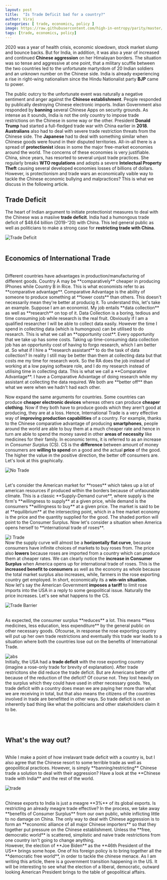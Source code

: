 ```yaml
---
layout: post
title:  "Is Trade Deficit bad for a country?"
author: Viraj
categories: [ trade, economics, policy ]
image: https://raw.githubusercontent.com/high-in-entropy/parity/master/assets/images/econ.jpg
tags: [trade, economics, policy]
---
```


2020 was a year of health crisis, economic slowdown, stock market slump and bounce backs. But for India, in addition, it was also a year of increased and continued **Chinese aggression** on her Himalayan borders. The situation was so tense and aggressive at one point, that a military scuffle between the two countries led to the unfortunate martyrdom of 20 Indian soldiers and an unknown number on the Chinese side. India is already experiencing a rise in right-wing nationalism since the Hindu Nationalist party **BJP** came to power. 

The public outcry to the unfortunate event was naturally a negative sentiment and anger against the **Chinese establishment**. People responded by publically destroying Chinese electronic imports. Indian Government also responded by **banning** several Chinese Apps on security grounds. As intense as it sounds, India is not the only country to impose trade restrictions on the Chinese in some way or the other. President **Donald Trump** had started a full-fledged trade war with China earlier in **2018**. **Australians** also had to deal with severe trade restriction threats from the Chinese side. The **Japanese** had to deal with something similar when Chinese goods were found in their disputed territories. All-in-all there is a spread of **protectionist** ideas in some the major free-market economies around the world. The concerns of these economies is very justifiable. China, since years, has resorted to several unjust trade practices. She regularly breaks **WTO regulations** and adopts a severe **Intelectual Property Theft** causing several developed economies losses of billions of dollars. However, is protectionism and trade wars an economically vaible way to tackle the Chinese economic bullying and malpractices? This is what we discuss in the following article. 


## Trade Deficit

The heart of Indian argument to initiate protectionist measures to deal with the Chinese was a masiive **trade deficit**. India had a humongous trade deficit of $48.64 billion (2019-'20) with China. This led general public as well as politicians to make a strong case for **restricting trade with China**. 


![Trade Deficit](https://raw.githubusercontent.com/high-in-entropy/parity/master/assets/images/tradeDEF.jpg)
<br /><br />
## Economics of International Trade
<br />
Different countries have advantages in production/manufacturing of different goods. Country A may be **comparatively** cheaper in producing IPhones while Country B in Rice. This is what economists refer to as **comparative advantage**. Comparative Advantage is the ability of someone to produce something at **lower costs** than others. This doesn't necessarily mean they're better at producig it. To understand this, let's take an example. Suppose I am an economist. My job entails **data collection** as well as **research** on top of it. Data Collection is a boring, tedious and time consuming job while research is the real fruit. Obviously if I am a qualified researcher I will be able to collect data easily. However the time I spend in collecting data (which is humongous) can be utilised to do research. This is what we call an **opportunity cost**. Every opportunity that we take up has some costs. Taking up time-consuming data collection job has an opportunity cost of having to forgo research, which I am better at. So what if I hire a **research assistant** to do the task of data collection? In reality I still may be better than them at collecting data but that costs me my time for research work. So the RA does the job instead of working at a low paying software role, and I do my research instead of utilising time in collecting data. This is what we call a **Comparative Advantage**. I have a Comparative Advantage of doing research while my assistant at collecting the data required.  We both are **better off** than what we were when we hadn't had each other. 

Now expand the same arguments for countries. Some countries can produce **cheaper electronic devices** whereas others can produce **cheaper clothing**. Now if they both have to produce goods which they aren't good at producing, they are at a loss. Hence, International Trade is a very effective way of **improving production capabilities** of a country. For example, thanks to the Chinese comparative advantage of producing **smartphones**, people around the world are able to buy them at a much cheaper rate and hence in turn are able to spend the money saved in other **areas of necessity** like medicines for their family. In economic terms, it is referred to as an increase in *Consumer Surplus* (CS). CS is the **difference** between amount of money consumers are **willing to spend** on a good and the actual **price** of the good. The higher the value in the positive direction, the better off consumers are. Let's look at this graphically. 
<br />

![No Trade](https://raw.githubusercontent.com/high-in-entropy/parity/master/assets/images/notrade.jpg)

<br />
Let's consider the American market for **roses** which takes up a lot of american resources if produced within the borders because of unfaourable climate. This is a classic **Supply-Demand curve**, where supply is the firm's **willingness to supply** at a given price, while demand is the consumers **willingness to buy** at a given price. The market is said to be at **equilibrium** at the intersecting point, which in a free market economy is the price and the quantity supplied for the good. The shaded portion will point to the Consumer Surplus. Now let's consider a situation when America opens herself to **international trade of roses**.
<br />

![I Trade](https://raw.githubusercontent.com/high-in-entropy/parity/master/assets/images/import.jpg)
<br />
Now the supply curve will almost be a **horizontally flat curve**, because consumers have infinite choices of markets to buy roses from. The price also **lowers** because roses are imported from a country which can produce them at cheaper rates. 
We can clearly notice the **increase in Consumer Surplus** when America opens up for international trade of roses. This is the **increased benefit to consumers** as well as the economy as whole because the total market surplus also increases, while, farmers in the rose exporting country get employed. In short, economically its a **win-win situation.**
<br />
Now let's say the American Government **imposes a tariff** to limit rose imports into the USA in a reply to some geopolitical issue. Naturally the price increases. Let's see what happens to the CS. 
<br />

![Trade Barrier](https://raw.githubusercontent.com/high-in-entropy/parity/master/assets/images/barr.jpg)

<br />
As expected, the consumer surplus **reduces** a lot. This means **less medicines, less education, less expenditure** by the general public on other necessary goods. Ofcourse, in response the rose exporting country will put up her own trade restrictions and eventually this trade war leads to a situation where both the countries lose out on the benefits of International Trade. 
<br />

![abs](https://raw.githubusercontent.com/high-in-entropy/parity/master/assets/images/loss.jpg)
<br />
Initially, the USA had a **trade deficit** with the rose exporting country (imagine a rose-only trade for brevity of explanation). After trade restricitons she did reduce the trade deficit. But are Americans better off because of the reduction of the deficit? Of course not. They lost heavily on the surplus which they could have used in other necessary goods. Yes, trade deficit with a country does mean we are paying her more than what we are receiving in total, but that also means the citizens of the countries involved in trade are benefitted in other ways. So trade deficit is not an inherently bad thing like what the politicians and other stakeholders claim it to be. 


<br /><br />
## What's the way out?
<br />
While I make a point of how irrelavant trade deficit with a country is, but I also agree that the Chinese resort to some terrible trade as well as geopolitical practices. However, is simply **banning/restricting** Chinese trade a solution to deal with their aggression? Have a look at the **Chinese trade with India** and the rest of the world.
<br />

![trade](https://raw.githubusercontent.com/high-in-entropy/parity/master/assets/images/chinesetrade.png)

<br />
Chinese exports to India is just a meagre **3%** of its global exports. Is restricting an already meagre trade effective? In the process, we take away **benefits of Consumer Surplus** from our own public, while inflicting little to no damage on China. The only way to deal with Chinese aggression is to form an **economic alliance of all major Chinese importers** so that they together put pressure on the Chinese establishment. Unless the **free, democratic world** is scattered, simplistic and naive trade restrictions from one country isn't going to change anything. 
<br />
However, the election of **Joe Biden** as the **46th President of the US** brings some hope. One of his foreign policy is to bring together all the **democratic free world**, in order to tackle the chinese menace. As I am writing this article, there is a government transition happening in the US. It will be interesting to see what the election of a liberal, democratic, outward looking American President brings to the table of geopolitical affairs.

